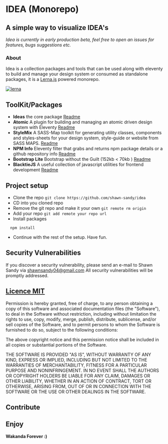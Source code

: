 # IDEA (Monorepo)

## A simple way to visualize IDEA's

*Idea is currently in early production beta, feel free to open an issues for features, bugs suggestions etc.*

### About

Idea is a collection packages and tools that can be used along with eleventy to build and manage your design system or consumed as standalone packages, it is a [Lerna.js](https://lerna.js.org/) powered monorepo.

[![lerna](https://img.shields.io/badge/maintained%20with-lerna-cc00ff.svg)](https://lerna.js.org/)

## ToolKit/Packages

* **Ideas** the core package [Readme](./packages/ideas)
* **Atomic** A plugin for building and managing an atomic driven design system with Eleventy [Readme](./packages/eleventy_atomic_plugin)
* **StyleMix** A SASS-Map toolkit for generating utility classes, components and styles-sheets for your design system, style-guide or website from SASS MAPS. [Readme](./packages/mix)
* **NPM Info** Eleventy filter that grabs and returns npm package details or a github repository info [Readme](./packages/npm_info)
* **Bootstrap Lite** Bootstrap without the Guilt (152kb < 70kb ) [Readme](./packages/bootstrap-lite)
* **BlacktieJS** A useful collection of javascript utilities for frontend development [Readme](./blacktie-js)

## Project setup

* Clone the repo `git clone https://github.com/shawn-sandy/idea` 
* CD into you cloned repo
* Remove the git repo and make it your own `git remote rm origin` 
* Add your repo `git add remote your repo url` 
* Install packages

``` 
  npm install
```

* Continue with the rest of the setup. Have fun.

## Security Vulnerabilities

If you discover a security vulnerability, please send an e-mail to Shawn Sandy via shawnsandy04@gmail.com All security vulnerabilities will be promptly addressed.

## [Licence MIT](https://opensource.org/licenses/MIT)

Permission is hereby granted, free of charge, to any person obtaining a copy of this software and associated documentation files (the "Software"), to deal in the Software without restriction, including without limitation the rights to use, copy, modify, merge, publish, distribute, sublicense, and/or sell copies of the Software, and to permit persons to whom the Software is furnished to do so, subject to the following conditions:

The above copyright notice and this permission notice shall be included in all copies or substantial portions of the Software.

THE SOFTWARE IS PROVIDED "AS IS", WITHOUT WARRANTY OF ANY KIND, EXPRESS OR IMPLIED, INCLUDING BUT NOT LIMITED TO THE WARRANTIES OF MERCHANTABILITY, FITNESS FOR A PARTICULAR PURPOSE AND NONINFRINGEMENT. IN NO EVENT SHALL THE AUTHORS OR COPYRIGHT HOLDERS BE LIABLE FOR ANY CLAIM, DAMAGES OR OTHER LIABILITY, WHETHER IN AN ACTION OF CONTRACT, TORT OR OTHERWISE, ARISING FROM, OUT OF OR IN CONNECTION WITH THE SOFTWARE OR THE USE OR OTHER DEALINGS IN THE SOFTWARE.

## Contribute

## Enjoy

**Wakanda Forever :)**

